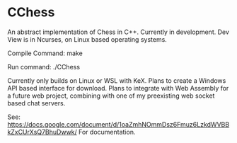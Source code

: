 # CChess
An abstract implementation of Chess in C++.
Currently in development. Dev View is in Ncurses, on Linux based operating systems. 

Compile Command: make

Run command: ./CChess 

Currently only builds on Linux or WSL with KeX.
Plans to create a Windows API based interface for download.
Plans to integrate with Web Assembly for a future web project, combining with one of my preexisting web socket based chat servers.

See: https://docs.google.com/document/d/1oaZmhNOmmDsz6Fmuz6LzkdWVBBkZxCUrXsQ7BhuDwwk/
For documentation.
